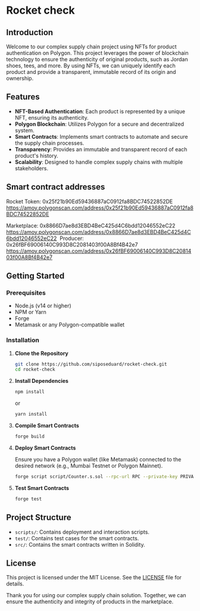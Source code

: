 # Rocket check

## Introduction

Welcome to our complex supply chain project using NFTs for product authentication on Polygon. This project leverages the power of blockchain technology to ensure the authenticity of original products, such as Jordan shoes, tees, and more. By using NFTs, we can uniquely identify each product and provide a transparent, immutable record of its origin and ownership.

## Features

- **NFT-Based Authentication**: Each product is represented by a unique NFT, ensuring its authenticity.
- **Polygon Blockchain**: Utilizes Polygon for a secure and decentralized system.
- **Smart Contracts**: Implements smart contracts to automate and secure the supply chain processes.
- **Transparency**: Provides an immutable and transparent record of each product's history.
- **Scalability**: Designed to handle complex supply chains with multiple stakeholders.

## Smart contract addresses

Rocket Token: 0x25f21b90Ed59436887aC0912fa8BDC74522852DE https://amoy.polygonscan.com/address/0x25f21b90Ed59436887aC0912fa8BDC74522852DE

Marketplace: 0x8866D7ae8d3EBD4BeC425d4C6bdd12046552eC22 https://amoy.polygonscan.com/address/0x8866D7ae8d3EBD4BeC425d4C6bdd12046552eC22
 Producer: 0x26fBF69006140C993D8C2081403f00A8Bf4B42e7 https://amoy.polygonscan.com/address/0x26fBF69006140C993D8C2081403f00A8Bf4B42e7
 
## Getting Started

### Prerequisites

- Node.js (v14 or higher)
- NPM or Yarn
- Forge
- Metamask or any Polygon-compatible wallet

### Installation

1. **Clone the Repository**

   ```sh
   git clone https://github.com/siposeduard/rocket-check.git
   cd rocket-check
   ```

2. **Install Dependencies**

   ```sh
   npm install
   ```

   or

   ```sh
   yarn install
   ```

3. **Compile Smart Contracts**

   ```sh
   forge build
   ```

4. **Deploy Smart Contracts**

   Ensure you have a Polygon wallet (like Metamask) connected to the desired network (e.g., Mumbai Testnet or Polygon Mainnet).

   ```sh
   forge script script/Counter.s.sol --rpc-url RPC --private-key PRIVATE_KEY
   ```

5. **Test Smart Contracts**

   ```sh
   forge test
   ```

## Project Structure

- `scripts/`: Contains deployment and interaction scripts.
- `test/`: Contains test cases for the smart contracts.
- `src/`: Contains the smart contracts written in Solidity.

## License

This project is licensed under the MIT License. See the [LICENSE](LICENSE) file for details.

Thank you for using our complex supply chain solution. Together, we can ensure the authenticity and integrity of products in the marketplace.
